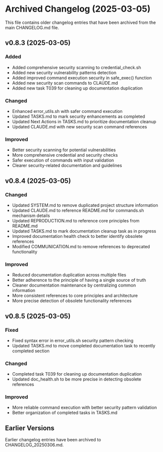# Archived Changelog (2025-03-05)

This file contains older changelog entries that have been archived from the main CHANGELOG.md file.

## v0.8.3 (2025-03-05)

### Added
- Added comprehensive security scanning to credential_check.sh
- Added new security vulnerability patterns detection
- Added improved command execution security in safe_exec() function
- Added new security scan commands to CLAUDE.md
- Added new task T039 for cleaning up documentation duplication

### Changed
- Enhanced error_utils.sh with safer command execution
- Updated TASKS.md to mark security enhancements as completed
- Updated Next Actions in TASKS.md to prioritize documentation cleanup
- Updated CLAUDE.md with new security scan command references

### Improved
- Better security scanning for potential vulnerabilities
- More comprehensive credential and security checks
- Safer execution of commands with input validation
- Clearer security-related documentation and guidelines

## v0.8.4 (2025-03-05)

### Changed
- Updated SYSTEM.md to remove duplicated project structure information
- Updated CLAUDE.md to reference README.md for commands.sh mechanism details
- Updated REPRODUCTION.md to reference core principles from README.md
- Updated TASKS.md to mark documentation cleanup task as in progress
- Improved documentation health check to better identify obsolete references
- Modified COMMUNICATION.md to remove references to deprecated functionality

### Improved
- Reduced documentation duplication across multiple files
- Better adherence to the principle of having a single source of truth
- Cleaner documentation maintenance by centralizing common information
- More consistent references to core principles and architecture
- More precise detection of obsolete functionality references

## v0.8.5 (2025-03-05)

### Fixed
- Fixed syntax error in error_utils.sh security pattern checking
- Updated TASKS.md to move completed documentation task to recently completed section

### Changed
- Completed task T039 for cleaning up documentation duplication
- Updated doc_health.sh to be more precise in detecting obsolete references

### Improved
- More reliable command execution with better security pattern validation 
- Better organization of completed tasks in TASKS.md

## Earlier Versions

Earlier changelog entries have been archived to CHANGELOG_20250306.md.

